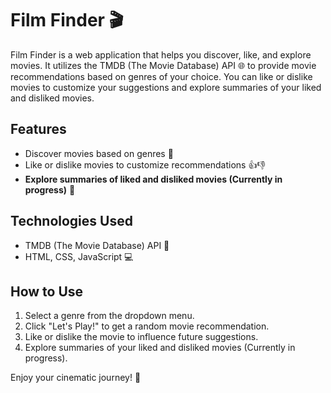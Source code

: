 # Film Finder 🎬

Film Finder is a web application that helps you discover, like, and explore movies. It utilizes the TMDB (The Movie Database) API 🌐 to provide movie recommendations based on genres of your choice. You can like or dislike movies to customize your suggestions and explore summaries of your liked and disliked movies.

## Features
- Discover movies based on genres 🎥
- Like or dislike movies to customize recommendations 👍👎
- **Explore summaries of liked and disliked movies (Currently in progress)** 📝

## Technologies Used
- TMDB (The Movie Database) API 🌟
- HTML, CSS, JavaScript 💻

## How to Use
1. Select a genre from the dropdown menu.
2. Click "Let's Play!" to get a random movie recommendation.
3. Like or dislike the movie to influence future suggestions.
4. Explore summaries of your liked and disliked movies (Currently in progress).

Enjoy your cinematic journey! 🍿
